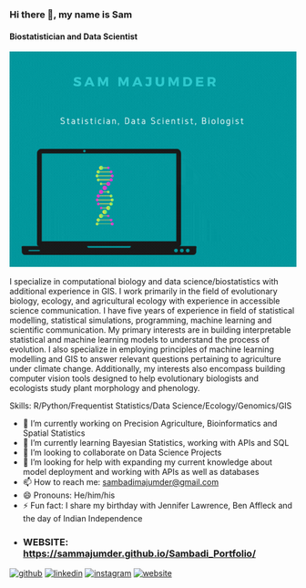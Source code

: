 ### Hi there 👋, my name is Sam
#### Biostatistician and Data Scientist
![Biostatistician and Data Scientist](https://github.com/SamMajumder/SamMajumder/blob/main/SAM%20MAJUMDER.gif)

I specialize in computational biology and data science/biostatistics with additional experience in GIS. I work primarily in the field of evolutionary biology, ecology, and agricultural ecology with experience in accessible science communication. I have five years of experience in field of statistical modelling, statistical simulations, programming, machine learning and scientific communication. My primary interests are in building interpretable statistical and machine learning models to understand the process of evolution. I also specialize in employing principles of machine learning modelling and GIS to answer relevant questions pertaining to agriculture under climate change. Additionally, my interests also encompass building computer vision tools designed to help evolutionary biologists and ecologists study plant morphology and phenology.

Skills: R/Python/Frequentist Statistics/Data Science/Ecology/Genomics/GIS

- 🔭 I’m currently working on Precision Agriculture, Bioinformatics and Spatial Statistics 
- 🌱 I’m currently learning Bayesian Statistics, working with APIs and SQL 
- 👯 I’m looking to collaborate on Data Science Projects 
- 🤔 I’m looking for help with expanding my current knowledge about model deployment and working with APIs as well as databases 
- 📫 How to reach me: sambadimajumder@gmail.com 
- 😄 Pronouns: He/him/his 
- ⚡ Fun fact: I share my birthday with Jennifer Lawrence, Ben Affleck and the day of Indian Independence 
- ### WEBSITE: https://sammajumder.github.io/Sambadi_Portfolio/ 


[<img src='https://cdn.jsdelivr.net/npm/simple-icons@3.0.1/icons/github.svg' alt='github' height='40'>](https://github.com/https://github.com/SamMajumder)  [<img src='https://cdn.jsdelivr.net/npm/simple-icons@3.0.1/icons/linkedin.svg' alt='linkedin' height='40'>](https://www.linkedin.com/in/https://www.linkedin.com/in/sam-majumder-25720870//)  [<img src='https://cdn.jsdelivr.net/npm/simple-icons@3.0.1/icons/instagram.svg' alt='instagram' height='40'>](https://www.instagram.com/https://www.instagram.com/sam_majumder_//)  [<img src='https://cdn.jsdelivr.net/npm/simple-icons@3.0.1/icons/icloud.svg' alt='website' height='40'>](https://sammajumder.github.io/Sam_Portfolio/)  




